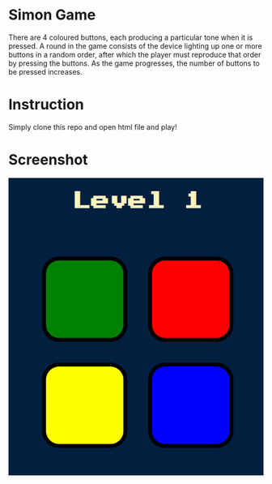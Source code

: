 # Simon Game
There are 4 coloured buttons, each producing a particular tone when it is pressed. A round in the game consists of the device lighting up one or more buttons in a random order, after which the player must reproduce that order by pressing the buttons. As the game progresses, the number of buttons to be pressed increases.

# Instruction
Simply clone this repo and open html file and play!

# Screenshot

![screenshot](/docs/app-screenshot.PNG)